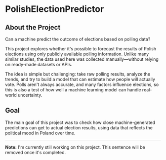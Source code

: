 # PolishElectionPredictor

## About the Project

Can a machine predict the outcome of elections based on polling data?

This project explores whether it's possible to forecast the results of Polish elections using only publicly available polling information. Unlike many similar studies, the data used here was collected manually—without relying on ready-made datasets or APIs.

The idea is simple but challenging: take raw polling results, analyze the trends, and try to build a model that can estimate how people will actually vote. Polls aren't always accurate, and many factors influence elections, so this is also a test of how well a machine learning model can handle real-world uncertainty.

## Goal

The main goal of this project was to check how close machine-generated predictions can get to actual election results, using data that reflects the political mood in Poland over time.

---

**Note:** I'm currently still working on this project. This sentence will be removed once it's completed.
